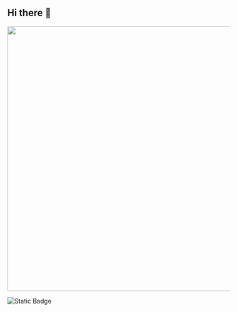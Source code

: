 ## Hi there 👋

<img src="https://github.com/akuryanov/akuryanov/blob/main/1526084056_welcome.gif" width=600>


![Static Badge](https://img.shields.io/badge/py-python-blue?logo=python)


